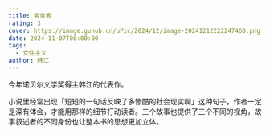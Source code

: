 ```yaml
---
title: 素食者
rating: 3
cover: https://image.guhub.cn/uPic/2024/12/image-20241212222247468.png
date: 2024-11-07T00:00:00
tags:
  - 女性主义
author: 韩江
---
```


今年诺贝尔文学奖得主韩江的代表作。

小说里经常出现「短短的一句话反映了多惨酷的社会现实啊」这种句子，作者一定是深有体会，才能用那样的细节打动读者。三个故事也提供了三个不同的视角，故事叙述者的不同身份也让整本书的思想更加立体。
